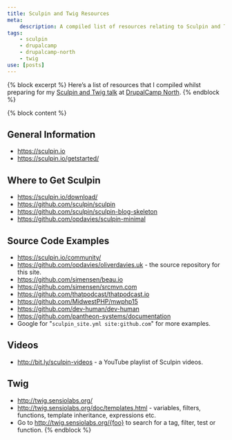 ```yaml
---
title: Sculpin and Twig Resources
meta:
    description: A compiled list of resources relating to Sculpin and Twig.
tags:
    - sculpin
    - drupalcamp
    - drupalcamp-north
    - twig
use: [posts]
---
```

{% block excerpt %}
Here’s a list of resources that I compiled whilst preparing for my [Sculpin and Twig talk](http://drupalcampnorth.org/session/test-drive-twig-sculpin) at [DrupalCamp North](http://drupalcampnorth.org).
{% endblock %}

{% block content %}
## General Information

* <https://sculpin.io>
* <https://sculpin.io/getstarted/>

## Where to Get Sculpin

* <https://sculpin.io/download/>
* <https://github.com/sculpin/sculpin>
* <https://github.com/sculpin/sculpin-blog-skeleton>
* <https://github.com/opdavies/sculpin-minimal>

## Source Code Examples

* <https://sculpin.io/community/>
* <https://github.com/opdavies/oliverdavies.uk> - the source repository for this site.
* <https://github.com/simensen/beau.io>
* <https://github.com/simensen/srcmvn.com>
* <https://github.com/thatpodcast/thatpodcast.io>
* <https://github.com/MidwestPHP/mwphp15>
* <https://github.com/dev-human/dev-human>
* <https://github.com/pantheon-systems/documentation>
* Google for "`sculpin_site.yml site:github.com`" for more examples.

## Videos

* <http://bit.ly/sculpin-videos> - a YouTube playlist of Sculpin videos.

## Twig

* <http://twig.sensiolabs.org/>
* <http://twig.sensiolabs.org/doc/templates.html> - variables, filters, functions, template inheritance, expressions etc.
* Go to http://twig.sensiolabs.org/{foo} to search for a tag, filter, test or function.
{% endblock %}

